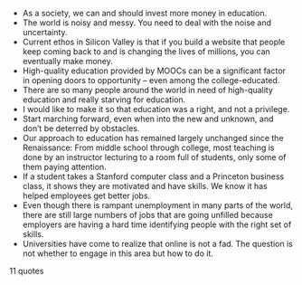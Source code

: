  - As a society, we can and should invest more money in education.
 - The world is noisy and messy. You need to deal with the noise and uncertainty.
 - Current ethos in Silicon Valley is that if you build a website that people keep coming back to and is changing the lives of millions, you can eventually make money.
 - High-quality education provided by MOOCs can be a significant factor in opening doors to opportunity – even among the college-educated.
 - There are so many people around the world in need of high-quality education and really starving for education.
 - I would like to make it so that education was a right, and not a privilege.
 - Start marching forward, even when into the new and unknown, and don’t be deterred by obstacles.
 - Our approach to education has remained largely unchanged since the Renaissance: From middle school through college, most teaching is done by an instructor lecturing to a room full of students, only some of them paying attention.
 - If a student takes a Stanford computer class and a Princeton business class, it shows they are motivated and have skills. We know it has helped employees get better jobs.
 - Even though there is rampant unemployment in many parts of the world, there are still large numbers of jobs that are going unfilled because employers are having a hard time identifying people with the right set of skills.
 - Universities have come to realize that online is not a fad. The question is not whether to engage in this area but how to do it.

11 quotes